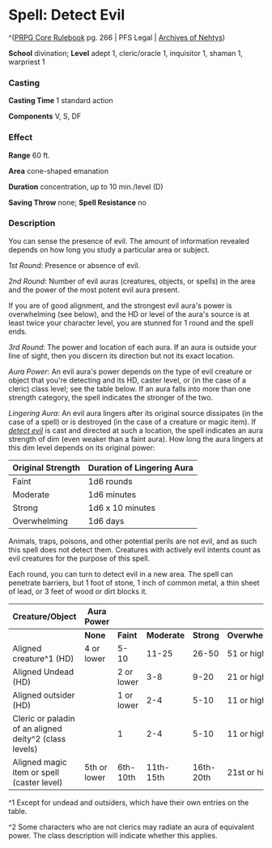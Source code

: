 # Spell: Detect Evil

^([PRPG Core Rulebook][ss-detect-evil] pg. 266 | PFS Legal | [Archives of Nehtys][sn-detect-evil])

**School** divination; **Level** adept 1, cleric/oracle 1, inquisitor 1, shaman 1, warpriest 1

### Casting

**Casting Time** 1 standard action  

**Components** V, S, DF

### Effect

**Range** 60 ft.  

**Area** cone-shaped emanation  

**Duration** concentration, up to 10 min./level (D)  

**Saving Throw** none; **Spell Resistance** no

### Description

You can sense the presence of evil. The amount of information revealed depends on how long you study a particular area or subject.  

_1st Round_: Presence or absence of evil.  

_2nd Round_: Number of evil auras (creatures, objects, or spells) in the area and the power of the most potent evil aura present.  

If you are of good alignment, and the strongest evil aura's power is overwhelming (see below), and the HD or level of the aura's source is at least twice your character level, you are stunned for 1 round and the spell ends.  

_3rd Round_: The power and location of each aura. If an aura is outside your line of sight, then you discern its direction but not its exact location.  

_Aura Power_: An evil aura's power depends on the type of evil creature or object that you're detecting and its HD, caster level, or (in the case of a cleric) class level; see the table below. If an aura falls into more than one strength category, the spell indicates the stronger of the two.  

_Lingering Aura_: An evil aura lingers after its original source dissipates (in the case of a spell) or is destroyed (in the case of a creature or magic item). If _[detect evil]_ is cast and directed at such a location, the spell indicates an aura strength of dim (even weaker than a faint aura). How long the aura lingers at this dim level depends on its original power:  

**Original Strength**| **Duration of Lingering Aura**  
---|---  
Faint| 1d6 rounds  
Moderate| 1d6 minutes  
Strong| 1d6 x 10 minutes  
Overwhelming| 1d6 days  

Animals, traps, poisons, and other potential perils are not evil, and as such this spell does not detect them. Creatures with actively evil intents count as evil creatures for the purpose of this spell.  

Each round, you can turn to detect evil in a new area. The spell can penetrate barriers, but 1 foot of stone, 1 inch of common metal, a thin sheet of lead, or 3 feet of wood or dirt blocks it.  

**Creature/Object**| **Aura Power**|  |  |  |  |
---|---|---|---|---|---  
&#009;|  **None**| **Faint**| **Moderate**| **Strong**| **Overwhelming**  
Aligned creature^1 (HD)| 4 or lower| 5-10| 11-25| 26-50| 51 or higher|  
Aligned Undead (HD)| | 2 or lower| 3-8| 9-20| 21 or higher|  
Aligned outsider (HD)| | 1 or lower| 2-4| 5-10| 11 or higher|  
Cleric or paladin of an aligned deity^2 (class levels)| &#009; | 1| 2-4| 5-10| 11 or higher|  
Aligned magic item or spell (caster level)| 5th or lower| 6th-10th| 11th-15th| 16th-20th| 21st or higher|  

^1 Except for undead and outsiders, which have their own entries on the table.  

^2 Some characters who are not clerics may radiate an aura of equivalent power. The class description will indicate whether this applies.  

[ss-detect-evil]: http://paizo.com/pathfinderRPG/v57
[sn-detect-evil]: http://www.archivesofnethys.com/SpellDisplay.aspx?ItemName=Detect%20Evil
[detect evil]: http://www.archivesofnethys.com/SpellDisplay.aspx?ItemName=detect%20evil